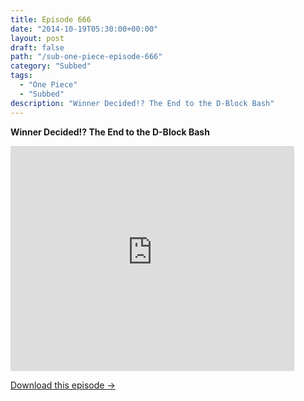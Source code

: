 ```yaml
---
title: Episode 666
date: "2014-10-19T05:30:00+00:00"
layout: post
draft: false
path: "/sub-one-piece-episode-666"
category: "Subbed"
tags:
  - "One Piece"
  - "Subbed"
description: "Winner Decided!? The End to the D-Block Bash"
---
```


**Winner Decided!? The End to the D-Block Bash**

<iframe width="640" height="360" src="https://www.rapidvideo.com/e/G6FRPG8Y06" frameborder="0" marginwidth=0 marginheight=0 scrolling=no allowfullscreen style="max-width:90%;"></iframe>

<a href="http://ouo.io/qs/eCodkFEQ?s=https://www.rapidvideo.com/d/G6FRPG8Y06" class="styled_a">Download this episode →</a>

